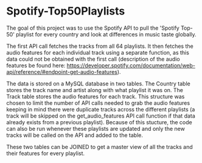 # Spotify-Top50Playlists

The goal of this project was to use the Spotify API to pull the 'Spotify Top-50' playlist for every country and look at differences in music taste globally.

The first API call fetches the tracks from all 64 playlists. It then fetches the audio features for each individual track using a separate function, as this data could not be obtained with the first call (description of the audio features be found here: https://developer.spotify.com/documentation/web-api/reference/#endpoint-get-audio-features).

The data is stored on a MySQL database in two tables. The Country table stores the track name and artist along with what playlist it was on. The Track table stores the audio features for each track. This structure was chosen to limit the number of API calls needed to grab the audio features keeping in mind there were duplicate tracks across the different playlists (a track will be skipped on the get_audio_features API call function if that data already exists from a previous playlist). Because of this stucture, the code can also be run whenever these playlists are updated and only the new tracks will be called on the API and added to the table.

These two tables can be JOINED to get a master view of all the tracks and their features for every playlist.

